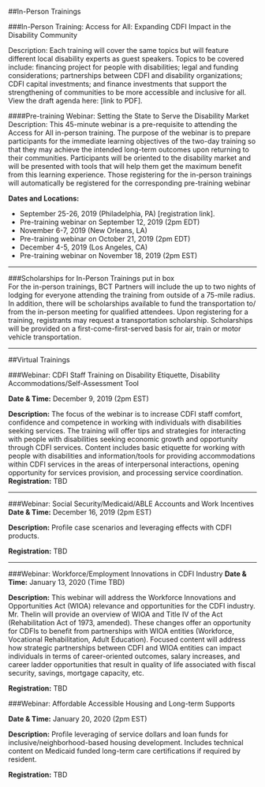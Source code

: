 ##In-Person Trainings

###In-Person Training: Access for All: Expanding CDFI Impact in the Disability Community 

Description: Each training will cover the same topics but will feature different local disability experts as guest speakers. Topics to be covered include: financing project for people with disabilities; legal and funding considerations; partnerships between CDFI and disability organizations; CDFI capital investments; and finance investments that support the strengthening of communities to be more accessible and inclusive for all. View the draft agenda here: [link to PDF].  

####Pre-training Webinar: Setting the State to Serve the Disability Market
Description: This 45-minute webinar is a pre-requisite to attending the Access for All in-person training. The purpose of the webinar is to prepare participants for the immediate learning objectives of the two-day training so that they may achieve the intended long-term outcomes upon returning to their communities. Participants will be oriented to the disability market and will be presented with tools that will help them get the maximum benefit from this learning experience. Those registering for the in-person trainings will automatically be registered for the corresponding pre-training webinar

**Dates and Locations:**

- September 25-26, 2019 (Philadelphia, PA) [registration link].   
- Pre-training webinar on September 12, 2019 (2pm EDT)  
- November 6-7, 2019 (New Orleans, LA)
- Pre-training webinar on October 21, 2019 (2pm EDT)
- December 4-5, 2019 (Los Angeles, CA)
- Pre-training webinar on November 18, 2019 (2pm EST)

-----

###Scholarships for In-Person Trainings
put in box  
For the in-person trainings, BCT Partners will include the up to two nights of lodging for everyone attending the training from outside of a 75-mile radius. In addition, there will be scholarships available to fund the transportation to/ from the in-person meeting for qualified attendees. Upon registering for a training, registrants may request a transportation scholarship. Scholarships will be provided on a first-come-first-served basis for air, train or motor vehicle transportation.

----

##Virtual Trainings

###Webinar: CDFI Staff Training on Disability Etiquette, Disability Accommodations/Self-Assessment Tool  

**Date & Time:** December 9, 2019 (2pm EST)  

**Description:** The focus of the webinar is to increase CDFI staff comfort, confidence and competence in working with individuals with disabilities seeking services. The training will offer tips and strategies for interacting with people with disabilities seeking economic growth and opportunity through CDFI services. Content includes basic etiquette for working with people with disabilities and information/tools for providing accommodations within CDFI services in the areas of interpersonal interactions, opening opportunity for services provision, and processing service coordination.  
**Registration:** TBD

---

###Webinar: Social Security/Medicaid/ABLE Accounts and Work Incentives
**Date & Time:** December 16, 2019 (2pm EST)  

**Description:** Profile case scenarios and leveraging effects with CDFI products.

**Registration:** TBD  

----

###Webinar: Workforce/Employment Innovations in CDFI Industry
**Date & Time:** January 13, 2020 (Time TBD)

**Description:** This webinar will address the Workforce Innovations and Opportunities Act (WIOA) relevance and opportunities for the CDFI industry. Mr. Thelin will provide an overview of WIOA and Title IV of the Act (Rehabilitation Act of 1973, amended). These changes offer an opportunity for CDFIs to benefit from partnerships with WIOA entities (Workforce, Vocational Rehabilitation, Adult Education). Focused content will address how strategic partnerships between CDFI and WIOA entities can impact individuals in terms of career-oriented outcomes, salary increases, and career ladder opportunities that result in quality of life associated with fiscal security, savings, mortgage capacity, etc.  

**Registration:** TBD

###Webinar: Affordable Accessible Housing and Long-term Supports

**Date & Time:** January 20, 2020 (2pm EST)  

**Description:** Profile leveraging of service dollars and loan funds for inclusive/neighborhood-based housing development. Includes technical content on Medicaid funded long-term care certifications if required by resident.  

**Registration:** TBD
